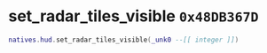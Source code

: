 # set_radar_tiles_visible `0x48DB367D`

```lua
natives.hud.set_radar_tiles_visible(_unk0 --[[ integer ]])
```